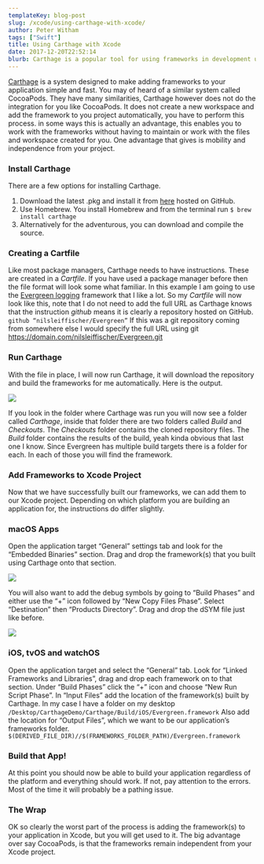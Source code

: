 ```yaml
---
templateKey: blog-post
slug: /xcode/using-carthage-with-xcode/
author: Peter Witham
tags: ["Swift"]
title: Using Carthage with Xcode
date: 2017-12-20T22:52:14
blurb: Carthage is a popular tool for using frameworks in development using Xcode. I will show you how to get started.
---
```


[Carthage](https://github.com/Carthage/Carthage) is a system designed to make adding frameworks to your application simple and fast. You may of heard of a similar system called CocoaPods. They have many similarities, Carthage however does not do the integration for you like CocoaPods. It does not create a new workspace and add the framework to you project automatically, you have to perform this process. in some ways this is actually an advantage, this enables you to work with the frameworks without having to maintain or work with the files and workspace created for you. One advantage that gives is mobility and independence from your project.

### Install Carthage

There are a few options for installing Carthage.

1. Download the latest .pkg and install it from [here](https://github.com/Carthage/Carthage/releases) hosted on GitHub.
2. Use Homebrew. You install Homebrew and from the terminal run `$ brew install carthage`
3. Alternatively for the adventurous, you can download and compile the source.

### Creating a Cartfile

Like most package managers, Carthage needs to have instructions. These are created in a _Cartfile_. If you have used a package manager before then the file format will look some what familiar. In this example I am going to use the [Evergreen logging](https://github.com/nilsleiffischer/Evergreen) framework that I like a lot. So my _Cartfile_ will now look like this, note that I do not need to add the full URL as Carthage knows that the instruction _github_ means it is clearly a repository hosted on GitHub. `github “nilsleiffischer/Evergreen”` If this was a git repository coming from somewhere else I would specify the full URL using git https://domain.com/nilsleiffischer/Evergreen.git

### Run Carthage

With the file in place, I will now run Carthage, it will download the repository and build the frameworks for me automatically. Here is the output.

![](/img/post_images/swift/CarthageExecution-squashed-1024x181.jpg)

If you look in the folder where Carthage was run you will now see a folder called _Carthage_, inside that folder there are two folders called _Build_ and _Checkouts_. The _Checkouts_ folder contains the cloned repository files. The _Build_ folder contains the results of the build, yeah kinda obvious that last one I know. Since Evergreen has multiple build targets there is a folder for each. In each of those you will find the framework.

### Add Frameworks to Xcode Project

Now that we have successfully built our frameworks, we can add them to our Xcode project. Depending on which platform you are building an application for, the instructions do differ slightly.

### macOS Apps

Open the application target “General” settings tab and look for the “Embedded Binaries” section. Drag and drop the framework(s) that you built using Carthage onto that section.

![](/img/post_images/swift/ScreenFlow.gif)

You will also want to add the debug symbols by going to “Build Phases” and either use the “+” icon followed by “New Copy Files Phase”. Select “Destination” then “Products Directory”. Drag and drop the dSYM file just like before.

![](/img/post_images/swift/ScreenFlow2.gif)

### iOS, tvOS and watchOS

Open the application target and select the “General” tab. Look for “Linked Frameworks and Libraries”, drag and drop each framework on to that section. Under “Build Phases” click the “+” icon and choose “New Run Script Phase”. In “Input Files” add the location of the framework(s) built by Carthage. In my case I have a folder on my desktop `/Desktop/CarthageDemo/Carthage/Build/iOS/Evergreen.framework` Also add the location for “Output Files”, which we want to be our application’s frameworks folder. `$(DERIVED_FILE_DIR)//$(FRAMEWORKS_FOLDER_PATH)/Evergreen.framework`

### Build that App!

At this point you should now be able to build your application regardless of the platform and everything should work. If not, pay attention to the errors. Most of the time it will probably be a pathing issue.

### The Wrap

OK so clearly the worst part of the process is adding the framework(s) to your application in Xcode, but you will get used to it. The big advantage over say CocoaPods, is that the frameworks remain independent from your Xcode project.
